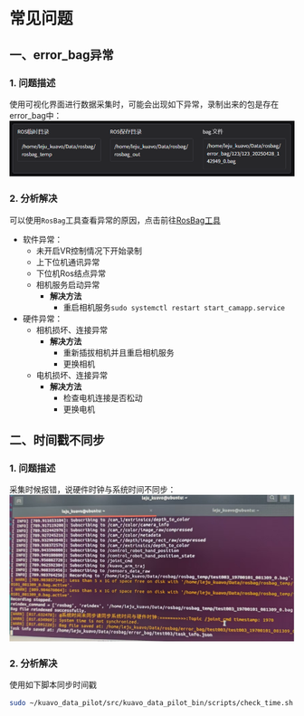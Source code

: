 # 常见问题

## 一、error_bag异常

### 1. 问题描述

使用可视化界面进行数据采集时，可能会出现如下异常，录制出来的包是存在error_bag中：
![image](./images/image588.png)

### 2. 分析解决
可以使用`RosBag`工具查看异常的原因，点击前往[RosBag工具](https://get.foxglove.dev/desktop/latest/foxglove-latest-win.exe)

- 软件异常：
    - 未开启VR控制情况下开始录制
    - 上下位机通讯异常
    - 下位机Ros结点异常
    - 相机服务启动异常
        - **解决方法**
            - 重启相机服务`sudo systemctl restart start_camapp.service` 
- 硬件异常：
    - 相机损坏、连接异常
        - **解决方法**
            - 重新插拔相机并且重启相机服务
            - 更换相机
    - 电机损坏、连接异常
        - **解决方法**
            - 检查电机连接是否松动
            - 更换电机

## 二、时间戳不同步

### 1. 问题描述

采集时候报错，说硬件时钟与系统时间不同步：
![image](./images/时间戳不同步.png)

### 2. 分析解决
使用如下脚本同步时间戳
```bash
sudo ~/kuavo_data_pilot/src/kuavo_data_pilot_bin/scripts/check_time.sh
```
